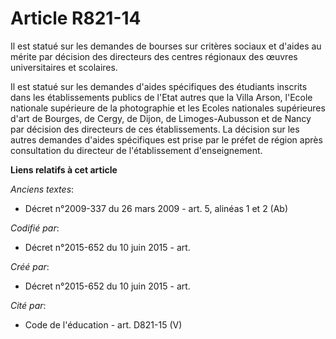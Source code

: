 # Article R821-14

Il est statué sur les demandes de bourses sur critères sociaux et d'aides au mérite par décision des directeurs des centres
régionaux des œuvres universitaires et scolaires.

Il est statué sur les demandes d'aides spécifiques des étudiants inscrits dans les établissements publics de l'Etat autres
que la Villa Arson, l'Ecole nationale supérieure de la photographie et les Ecoles nationales supérieures d'art de Bourges, de
Cergy, de Dijon, de Limoges-Aubusson et de Nancy par décision des directeurs de ces établissements. La décision sur les
autres demandes d'aides spécifiques est prise par le préfet de région après consultation du directeur de l'établissement
d'enseignement.

**Liens relatifs à cet article**

_Anciens textes_:

  - Décret n°2009-337 du 26 mars 2009 - art. 5, alinéas 1 et 2 (Ab)

_Codifié par_:

  - Décret n°2015-652 du 10 juin 2015 - art.

_Créé par_:

  - Décret n°2015-652 du 10 juin 2015 - art.

_Cité par_:

  - Code de l'éducation - art. D821-15 (V)

